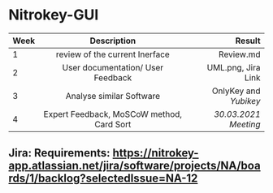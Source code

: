 # Nitrokey-GUI

| Week        | Description                                 | Result              |
| :---        |    :----:                                   |          ---:       |
| 1           | review of the current Inerface              | Review.md           |
| 2           | User documentation/ User Feedback           | UML.png, Jira Link  |
| 3           | Analyse similar Software                    |OnlyKey and *Yubikey*|
| 4           | Expert Feedback, MoSCoW method, Card Sort   | *30.03.2021 Meeting*|


## Jira: Requirements: https://nitrokey-app.atlassian.net/jira/software/projects/NA/boards/1/backlog?selectedIssue=NA-12

